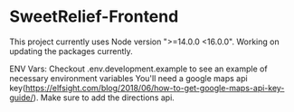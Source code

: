 # SweetRelief-Frontend

This project currently uses Node version ">=14.0.0 <16.0.0". Working on updating the packages currently. 

ENV Vars:
Checkout .env.development.example to see an example of necessary environment variables
You'll need a google maps api key(https://elfsight.com/blog/2018/06/how-to-get-google-maps-api-key-guide/). Make sure to add the directions api. 
